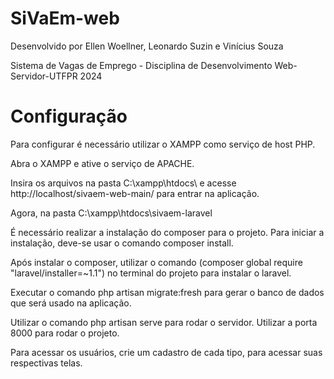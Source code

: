 # SiVaEm-web

Desenvolvido por Ellen Woellner, Leonardo Suzin e Vinícius Souza

Sistema de Vagas de Emprego - Disciplina de Desenvolvimento Web-Servidor-UTFPR 2024

# Configuração

Para configurar é necessário utilizar o XAMPP como serviço de host PHP.

Abra o XAMPP e ative o serviço de APACHE.

Insira os arquivos na pasta C:\xampp\htdocs\ e acesse http://localhost/sivaem-web-main/ para entrar na aplicação.

Agora, na pasta C:\xampp\htdocs\sivaem-laravel

É necessário realizar a instalação do composer para o projeto. Para iniciar a instalação, deve-se usar o comando composer install.

Após instalar o composer, utilizar o comando (composer global require "laravel/installer=~1.1") no terminal do projeto para instalar o laravel.

Executar o comando php artisan migrate:fresh para gerar o banco de dados que será usado na aplicação.

Utilizar o comando php artisan serve para rodar o servidor. Utilizar a porta 8000 para rodar o projeto.

Para acessar os usuários, crie um cadastro de cada tipo, para acessar suas respectivas telas.

#